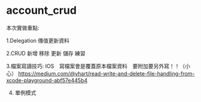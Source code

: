 # account_crud



本次實做重點:

1.Delegation 傳值更新資料


2.CRUD 新增 移除 更新 儲存 練習


3.檔案寫讀技巧: IOS　寫檔案會是覆蓋原本檔案資料　要附加要另外寫！！（小心）
https://medium.com/@vhart/read-write-and-delete-file-handling-from-xcode-playground-abf57e445b4


4. 單例模式
